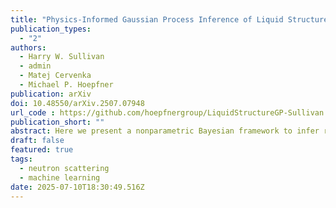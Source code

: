 ```yaml
---
title: "Physics-Informed Gaussian Process Inference of Liquid Structure from Scattering Data"
publication_types:
  - "2"
authors:
  - Harry W. Sullivan
  - admin
  - Matej Cervenka
  - Michael P. Hoepfner
publication: arXiv
doi: 10.48550/arXiv.2507.07948
url_code : https://github.com/hoepfnergroup/LiquidStructureGP-Sullivan
publication_short: ""
abstract: Here we present a nonparametric Bayesian framework to infer radial distribution functions with uncertainty quantification from experimental scattering measurements using non-stationary Gaussian processes. The Gaussian process prior mean and kernel functions are designed to resolve well-known problems with the Fourier transform of scattering data, including discrete measurement binning and detector windowing, while encoding fundamental yet minimal physical knowledge of atomistic representations of liquid structure. We apply the methodology to liquid Ar and the site-site partial structure factors of liquid water to provide radial distribution functions with rigorous uncertainty quantification that can serve as a vital benchmark for molecular modeling. 
draft: false
featured: true
tags:
  - neutron scattering
  - machine learning
date: 2025-07-10T18:30:49.516Z
---
```



